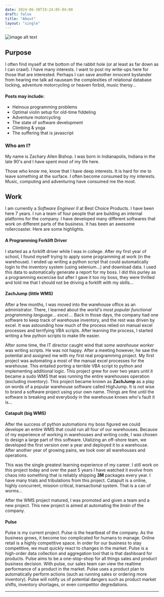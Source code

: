 ```yaml
---
date: 2024-06-30T19:24:05-04:00
draft: false
title: "About"
layout: "single"
---
```


![image alt text](/img/motoback1.jpg)


## Purpose
I often find myself at the bottom of the rabbit hole (or at least as far down as I can crawl). I have many interests. I want to post my write-ups here for those that are interested. Perhaps I can save another innocent bystander from hearing me talk ad nauseam the complexities of relational database locking, adventure motorcycling or heaven forbid, music theroy...

#### Posts may include:
* Heinous programming problems
* Optimal violin setup for old-time fiddeling
* Adventure motorcycling
* The state of software development
* Climbing & yoga
* The suffering that is javascript


### Who am I?
My name is Zachary Allen Bishop. I was born in Indianapolis, Indiana in the late 90's and I have spent most of my life here. 

Those who know me, know that I have deep interests. It is hard for me to leave something at the surface. I often become consumed by my interests. Music, computing and adventuring have consumed me the most. 

## Work
I am currently a *Software Engineer II* at Best Choice Products. I have been here 7 years. I run a team of four people that are building an internal platforms for the company. I have developed many different softwares that work on different parts of the business. It has been an awesome rollercoaster. Here are some highlights.


#### A Programming Forklift Driver
I started as a forklift driver while I was in college. After my first year of school, I found myself trying to apply some programming at work (in the warehouse). I ended up writing a python script that could automatically login to the inventory system (using selenium...) and download data. I used this data to automatically generate a report for my boss. I did this purley as a programming excercise but after I gave it too my boss, they were thrilled and told me that I should not be driving a forklift with my skills... 

#### ZachJump (little WMS)
After a few months, I was moved into the warehouse office as an administrator. There, I learned about the *world's most popular functional programming language... excel...*. Back in those days, the company had one software to keep track of warehouse inventory, and the rest was driven by excel. It was astounding how much of the process relied on manual excel processes and terrifying VBA scripts. After learning the process, I started writing a few python scripts to make life easier. 

After some time, the IT director caught wind that *some warehouse worker* was writing scripts. He was not happy. After a meeting however, he saw the potential and assigned me with my first real programming project. My first project was automating a most of the manual excel processes for the warehouse. This entailed porting a terrible VBA script to python and implementing additional logic. This project grew for over two years until it became a sudo WMS that was running the entire warehouses operation (excluding inventory). This project became known as **ZachJump** as a play on words of a popular warehouse software called HighJump. It is not wise to brand a software project using your own name. Things are fine until the software is breaking and everybody in the warehouse knows who's fault it is...


#### Catapult (big WMS)
After the success of python automations my boss figured we could develope an entire WMS that could run all four of our warehouses. Because of my experience of working in warehouses and writing code, I was chosen to design a large part of this software. Utalizing an off-shore team, we developed the first version over a year and deployed it to a warehouse. After another year of growing pains, we took over all warehouses and operations. 

This was the single greatest learning experience of my career. I still work on this project today and over the past 5 years I have watched it evolve from chaos into something that is reliably shipping **3M** packages every year. I have many trials and tribulations from this project. Catapult is a online, highly concurrent, mission critical, transactional system. That is a can of worms...

After the WMS project matured, I was promoted and given a team and a new project. This new project is aimed at automating the *brain* of the company.

#### Pulse
Pulse is my current project. Pulse is the heartbeat of the company. As the business grows, it become too complicated for humans to manage. Online retail is a highly competitive space. In order for our business to stay competitive, we must quickly react to changes in the market. Pulse is a high-order data collection and aggregation tool that is that dashboard for products. Pulse aims to be a one-stop-shop for all things sales and product business decision. With pulse, our sales team can view the realtime performance of a product in the market. Pulse uses a product plan to automatically perform actions (such as running sales or ordering more inventory). Pulse will notify us of potential dangers such as product market shifts, inventory shortages, or even competitor degredations.

---